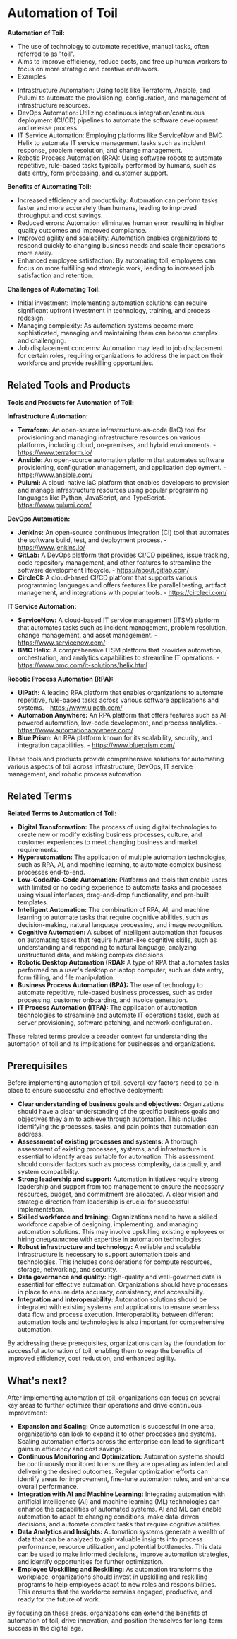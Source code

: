 # Automation of Toil

**Automation of Toil:**

* The use of technology to automate repetitive, manual tasks, often referred to as "toil".
* Aims to improve efficiency, reduce costs, and free up human workers to focus on more strategic and creative endeavors.
* Examples:

 - Infrastructure Automation: Using tools like Terraform, Ansible, and Pulumi to automate the provisioning, configuration, and management of infrastructure resources.
 - DevOps Automation: Utilizing continuous integration/continuous deployment (CI/CD) pipelines to automate the software development and release process.
 - IT Service Automation: Employing platforms like ServiceNow and BMC Helix to automate IT service management tasks such as incident response, problem resolution, and change management.
 - Robotic Process Automation (RPA): Using software robots to automate repetitive, rule-based tasks typically performed by humans, such as data entry, form processing, and customer support.

**Benefits of Automating Toil:**

* Increased efficiency and productivity: Automation can perform tasks faster and more accurately than humans, leading to improved throughput and cost savings.
* Reduced errors: Automation eliminates human error, resulting in higher quality outcomes and improved compliance.
* Improved agility and scalability: Automation enables organizations to respond quickly to changing business needs and scale their operations more easily.
* Enhanced employee satisfaction: By automating toil, employees can focus on more fulfilling and strategic work, leading to increased job satisfaction and retention.

**Challenges of Automating Toil:**

* Initial investment: Implementing automation solutions can require significant upfront investment in technology, training, and process redesign.
* Managing complexity: As automation systems become more sophisticated, managing and maintaining them can become complex and challenging.
* Job displacement concerns: Automation may lead to job displacement for certain roles, requiring organizations to address the impact on their workforce and provide reskilling opportunities.

## Related Tools and Products

**Tools and Products for Automation of Toil:**

**Infrastructure Automation:**

* **Terraform:** An open-source infrastructure-as-code (IaC) tool for provisioning and managing infrastructure resources on various platforms, including cloud, on-premises, and hybrid environments. - https://www.terraform.io/
* **Ansible:** An open-source automation platform that automates software provisioning, configuration management, and application deployment. - https://www.ansible.com/
* **Pulumi:** A cloud-native IaC platform that enables developers to provision and manage infrastructure resources using popular programming languages like Python, JavaScript, and TypeScript. - https://www.pulumi.com/

**DevOps Automation:**

* **Jenkins:** An open-source continuous integration (CI) tool that automates the software build, test, and deployment process. - https://www.jenkins.io/
* **GitLab:** A DevOps platform that provides CI/CD pipelines, issue tracking, code repository management, and other features to streamline the software development lifecycle. - https://about.gitlab.com/
* **CircleCI:** A cloud-based CI/CD platform that supports various programming languages and offers features like parallel testing, artifact management, and integrations with popular tools. - https://circleci.com/

**IT Service Automation:**

* **ServiceNow:** A cloud-based IT service management (ITSM) platform that automates tasks such as incident management, problem resolution, change management, and asset management. - https://www.servicenow.com/
* **BMC Helix:** A comprehensive ITSM platform that provides automation, orchestration, and analytics capabilities to streamline IT operations. - https://www.bmc.com/it-solutions/helix.html

**Robotic Process Automation (RPA):**

* **UiPath:** A leading RPA platform that enables organizations to automate repetitive, rule-based tasks across various software applications and systems. - https://www.uipath.com/
* **Automation Anywhere:** An RPA platform that offers features such as AI-powered automation, low-code development, and process analytics. - https://www.automationanywhere.com/
* **Blue Prism:** An RPA platform known for its scalability, security, and integration capabilities. - https://www.blueprism.com/

These tools and products provide comprehensive solutions for automating various aspects of toil across infrastructure, DevOps, IT service management, and robotic process automation.

## Related Terms

**Related Terms to Automation of Toil:**

* **Digital Transformation:** The process of using digital technologies to create new or modify existing business processes, culture, and customer experiences to meet changing business and market requirements.
* **Hyperautomation:** The application of multiple automation technologies, such as RPA, AI, and machine learning, to automate complex business processes end-to-end.
* **Low-Code/No-Code Automation:** Platforms and tools that enable users with limited or no coding experience to automate tasks and processes using visual interfaces, drag-and-drop functionality, and pre-built templates.
* **Intelligent Automation:** The combination of RPA, AI, and machine learning to automate tasks that require cognitive abilities, such as decision-making, natural language processing, and image recognition.
* **Cognitive Automation:** A subset of intelligent automation that focuses on automating tasks that require human-like cognitive skills, such as understanding and responding to natural language, analyzing unstructured data, and making complex decisions.
* **Robotic Desktop Automation (RDA):** A type of RPA that automates tasks performed on a user's desktop or laptop computer, such as data entry, form filling, and file manipulation.
* **Business Process Automation (BPA):** The use of technology to automate repetitive, rule-based business processes, such as order processing, customer onboarding, and invoice generation.
* **IT Process Automation (ITPA):** The application of automation technologies to streamline and automate IT operations tasks, such as server provisioning, software patching, and network configuration.

These related terms provide a broader context for understanding the automation of toil and its implications for businesses and organizations.

## Prerequisites

Before implementing automation of toil, several key factors need to be in place to ensure successful and effective deployment:

* **Clear understanding of business goals and objectives:** Organizations should have a clear understanding of the specific business goals and objectives they aim to achieve through automation. This includes identifying the processes, tasks, and pain points that automation can address.
* **Assessment of existing processes and systems:** A thorough assessment of existing processes, systems, and infrastructure is essential to identify areas suitable for automation. This assessment should consider factors such as process complexity, data quality, and system compatibility.
* **Strong leadership and support:** Automation initiatives require strong leadership and support from top management to ensure the necessary resources, budget, and commitment are allocated. A clear vision and strategic direction from leadership is crucial for successful implementation.
* **Skilled workforce and training:** Organizations need to have a skilled workforce capable of designing, implementing, and managing automation solutions. This may involve upskilling existing employees or hiring специалистов with expertise in automation technologies.
* **Robust infrastructure and technology:** A reliable and scalable infrastructure is necessary to support automation tools and technologies. This includes considerations for compute resources, storage, networking, and security.
* **Data governance and quality:** High-quality and well-governed data is essential for effective automation. Organizations should have processes in place to ensure data accuracy, consistency, and accessibility.
* **Integration and interoperability:** Automation solutions should be integrated with existing systems and applications to ensure seamless data flow and process execution. Interoperability between different automation tools and technologies is also important for comprehensive automation.

By addressing these prerequisites, organizations can lay the foundation for successful automation of toil, enabling them to reap the benefits of improved efficiency, cost reduction, and enhanced agility.

## What's next?

After implementing automation of toil, organizations can focus on several key areas to further optimize their operations and drive continuous improvement:

* **Expansion and Scaling:** Once automation is successful in one area, organizations can look to expand it to other processes and systems. Scaling automation efforts across the enterprise can lead to significant gains in efficiency and cost savings.
* **Continuous Monitoring and Optimization:** Automation systems should be continuously monitored to ensure they are operating as intended and delivering the desired outcomes. Regular optimization efforts can identify areas for improvement, fine-tune automation rules, and enhance overall performance.
* **Integration with AI and Machine Learning:** Integrating automation with artificial intelligence (AI) and machine learning (ML) technologies can enhance the capabilities of automated systems. AI and ML can enable automation to adapt to changing conditions, make data-driven decisions, and automate complex tasks that require cognitive abilities.
* **Data Analytics and Insights:** Automation systems generate a wealth of data that can be analyzed to gain valuable insights into process performance, resource utilization, and potential bottlenecks. This data can be used to make informed decisions, improve automation strategies, and identify opportunities for further optimization.
* **Employee Upskilling and Reskilling:** As automation transforms the workplace, organizations should invest in upskilling and reskilling programs to help employees adapt to new roles and responsibilities. This ensures that the workforce remains engaged, productive, and ready for the future of work.

By focusing on these areas, organizations can extend the benefits of automation of toil, drive innovation, and position themselves for long-term success in the digital age.